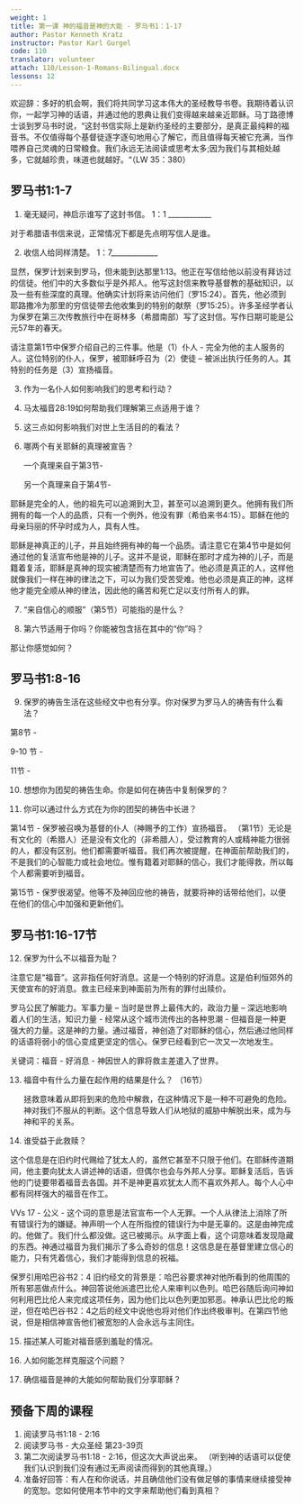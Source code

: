 ```yaml
---
weight: 1
title: 第一课 神的福音是神的大能 - 罗马书1：1-17
author: Pastor Kenneth Kratz
instructor: Pastor Karl Gurgel
code: 110
translator: volunteer
attach: 110/Lesson-1-Romans-Bilingual.docx
lessons: 12
---
```

欢迎辞：多好的机会啊，我们将共同学习这本伟大的圣经教导书卷。我期待着认识你，一起学习神的话语，并通过他的恩典让我们变得越来越亲近耶稣。马丁路德博士谈到罗马书时说，“这封书信实际上是新约圣经的主要部分，是真正最纯粹的福音书。不仅值得每个基督徒逐字逐句地用心了解它，而且值得每天被它充满，当作喂养自己灵魂的日常粮食。我们永远无法阅读或思考太多;因为我们与其相处越多，它就越珍贵，味道也就越好。“（LW 35：380）

## 罗马书1:1-7

1. 毫无疑问，神启示谁写了这封书信。 1：1 ____________

 对于希腊语书信来说，正常情况下都是先点明写信人是谁。

2. 收信人给同样清楚。 1：7_____________

显然，保罗计划来到罗马，但未能到达那里1:13。他正在写信给他以前没有拜访过的信徒。他们中的大多数似乎是外邦人。他写这封信来教导基督教的基础知识，以及一些有些深度的真理。他确实计划将来访问他们（罗15:24）。首先，他必须到耶路撒冷为那里的穷信徒带去他收集到的特别的献祭（罗15:25）。许多圣经学者认为保罗在第三次传教旅行中在哥林多（希腊南部）写了这封信。写作日期可能是公元57年的春天。

请注意第1节中保罗介绍自己的三件事。他是（1）仆人 - 完全为他的主人服务的人。这位特别的仆人，保罗，被耶稣呼召为（2）使徒 – 被派出执行任务的人。其特别的任务是（3）宣扬福音。

3. 作为一名仆人如何影响我们的思考和行动？


4. 马太福音28:19如何帮助我们理解第三点适用于谁？

5. 这三点如何影响我们对世上生活目的的看法？

6. 哪两个有关耶稣的真理被宣告？
   
   一个真理来自于第3节- 

  
   另一个真理来自于第4节-

耶稣是完全的人，他的祖先可以追溯到大卫，甚至可以追溯到更久。他拥有我们所拥有的每一个人的品质，只有一个例外，他没有罪（希伯来书4:15）。耶稣在他的母亲玛丽的怀孕时成为人，具有人性。

耶稣是神真正的儿子，并且始终拥有神的每一个品质。请注意它在第4节中是如何通过他的复活宣布他是神的儿子。这并不是说，耶稣在那时才成为神的儿子，而是籍着复活，耶稣是真神的现实被清楚而有力地宣告了。他必须是真正的人，这样他就像我们一样在神的律法之下，可以为我们受苦受难。他也必须是真正的神，这样他才能完全顺从神的律法，因此他的痛苦和死亡足以支付所有人的罪。

7. “来自信心的顺服”（第5节）可能指的是什么？

8. 第六节适用于你吗？你能被包含括在其中的“你”吗？

那让你感觉如何？

## 罗马书1:8-16

9. 保罗的祷告生活在这些经文中也有分享。你对保罗为罗马人的祷告有什么看法？

第8节  - 

 
9-10 节 - 

    
11节  - 

10. 想想你为团契的祷告生命。你是如何在祷告中复制保罗的？

11.  你可以通过什么方式在为你的团契的祷告中长进？

第14节 - 保罗被召唤为基督的仆人（神赐予的工作）宣扬福音。 （第1节）无论是有文化的（希腊人）还是没有文化的（非希腊人），受过教育的人或精神能力很弱的人，都没有区别。他们都需要听福音。我们再次被提醒，在神面前帮助我们的，不是我们的心智能力或社会地位。惟有籍着对耶稣的信心，我们才能得救，所以每个人都需要听到福音。

第15节 - 保罗很渴望。他等不及神回应他的祷告，就要将神的话带给他们，以便在他们的信心中加强和更新他们。

## 罗马书1:16-17节 

12. 保罗为什么不以福音为耻？

注意它是“福音”。这非指任何好消息。这是一个特别的好消息。这是伯利恒郊外的天使宣布的好消息。救主已经来到神面前为所有的罪付出赎价。

罗马公民了解能力。军事力量 – 当时是世界上最伟大的，政治力量 – 深远地影响着人们的生活，知识力量 - 经常从这个城市流传出的各种思潮 - 但福音是一种更强大的力量。这是神的力量。通过福音，神创造了对耶稣的信心，然后通过他同样的话语将弱小的信心变成更坚定的信心。保罗已经看到它一次又一次地发生。

关键词：福音 - 好消息 - 神因世人的罪将救主差遣入了世界。

13. 福音中有什么力量在起作用的结果是什么？ （16节）

    拯救意味着从即将到来的危险中解救，在这种情况下是一种不可避免的危险。神对我们不服从的判断。这个信息导致人们从地狱的威胁中解脱出来，成为与神和平的关系。

14. 谁受益于此救赎？
  
这个信息是在旧约时代赐给了犹太人的，虽然它甚至不只限于他们。在耶稣传道期间，他主要向犹太人讲述神的话语，但偶尔也会与外邦人分享。耶稣复活后，告诉他的门徒要带着福音去各国。并不是神更喜欢犹太人而不喜欢外邦人。每个人心中都有同样强大的福音在作工。

VVs 17  - 公义 - 这个词的意思是法官宣布一个人无罪。一个人从律法上消除了所有错误行为的嫌疑。神声明一个人在所指控的错误行为中是无辜的。这是由神完成的。他做了。我们什么都没做。这已被揭示。从字面上看，这个词意味着发现隐藏的东西。神通过福音为我们揭示了多么奇妙的信息！这信息是在基督里建立信心的能力，只有凭着信心，我们才能得到信息的祝福。

保罗引用哈巴谷书2：4 旧约经文的背景是：哈巴谷要求神对他所看到的他周围的所有邪恶做点什么。神回答说他派遣巴比伦人来审判以色列。哈巴谷随后询问神如何利用巴比伦人来完成这项任务，因为他们比以色列更加邪恶。神承认巴比伦的叛逆，但在哈巴谷书2：4之后的经文中说他也将对他们作出终极审判。在第四节他说，但是相信神宣告他们被宽恕的人会永远与主同住。

15. 描述某人可能对福音感到羞耻的情况。


16. 人如何能怎样克服这个问题？


17. 确信福音是神的大能如何帮助我们分享耶稣？

## 预备下周的课程

1. 阅读罗马书1:18  -  2:16
2. 阅读罗马书 - 大众圣经 第23-39页
3. 第二次阅读罗马书1:18  -  2:16，但这次大声说出来。 （听到神的话语可以促使我们认识到我们没有通过无声阅读而得到的其他真理。）
4. 准备好回答：有人在和你说话，并且确信他们没有做足够的事情来继续接受神的宽恕。您如何使用本节中的文字来帮助他们看到真相？



